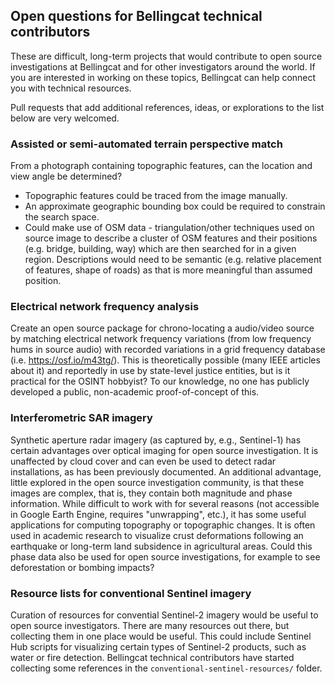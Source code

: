 ## Open questions for Bellingcat technical contributors

These are difficult, long-term projects that would contribute to open source investigations at Bellingcat and for other investigators around the world. If you are interested in working on these topics, Bellingcat can help connect you with technical resources.

Pull requests that add additional references, ideas, or explorations to the list below are very welcomed.

### Assisted or semi-automated terrain perspective match

From a photograph containing topographic features, can the location and view angle be determined?
* Topographic features could be traced from the image manually.
* An approximate geographic bounding box could be required to constrain the search space.
* Could make use of OSM data - triangulation/other techniques used on source image to describe a cluster of OSM features and their positions (e.g. bridge, building, way) which are then searched for in a given region. Descriptions would need to be semantic (e.g. relative placement of features, shape of roads) as that is more meaningful than assumed position.

### Electrical network frequency analysis

Create an open source package for chrono-locating a audio/video source by matching electrical network frequency variations (from low frequency hums in source audio) with recorded variations in a grid frequency database (i.e. https://osf.io/m43tg/). This is theoretically possible (many IEEE articles about it) and reportedly in use by state-level justice entities, but is it practical for the OSINT hobbyist? To our knowledge, no one has publicly developed a public, non-academic proof-of-concept of this.

### Interferometric SAR imagery

Synthetic aperture radar imagery (as captured by, e.g., Sentinel-1) has certain advantages over optical imaging for open source investigation. It is unaffected by cloud cover and can even be used to detect radar installations, as has been previously documented. An additional advantage, little explored in the open source investigation community, is that these images are complex, that is, they contain both magnitude and phase information. While difficult to work with for several reasons (not accessible in Google Earth Engine, requires "unwrapping", etc.), it has some useful applications for computing topography or topographic changes. It is often used in academic research to visualize crust deformations following an earthquake or long-term land subsidence in agricultural areas. Could this phase data also be used for open source investigations, for example to see deforestation or bombing impacts?

### Resource lists for conventional Sentinel imagery

Curation of resources for convential Sentinel-2 imagery would be useful to open source investigators. There are many resources out there, but collecting them in one place would be useful. This could include Sentinel Hub scripts for visualizing certain types of Sentinel-2 products, such as water or fire detection. Bellingcat technical contributors have started collecting some references in the `conventional-sentinel-resources/` folder.
